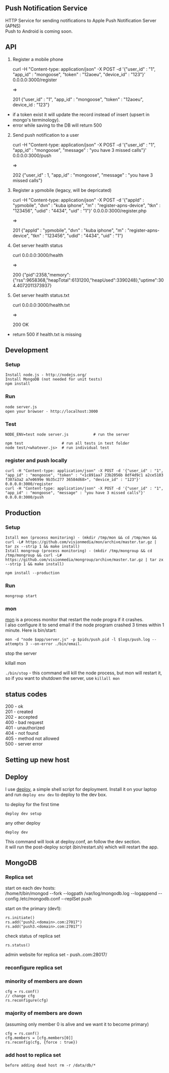 ## Push Notification Service
HTTP Service for sending notifications to Apple Push Notification Server (APNS)  
Push to Android is coming soon.

## API
1) Register a mobile phone

    curl -H "Content-type: application/json" -X POST -d '{"user_id" : "1", "app_id" : "mongoose", "token" : "12aoeu", "device_id" : "123"}' 0.0.0.0:3000/register

    =>

    201
    {"user_id" : "1", "app_id" : "mongoose", "token" : "12aoeu", device_id : "123"}

* if a token exist it will update the record instead of insert (upsert in mongo's terminology).  
* error while saving to the DB will return 500

2) Send push notification to a user

    curl -H "Content-type: application/json" -X POST -d '{"user_id" : "1", "app_id" : "mongoose", "message" : "you have 3 missed calls"}'  0.0.0.0:3000/push

    =>

    202
    {"user_id" : 1, "app_id" : "mongoose", "message" : "you have 3 missed calls"}

3) Register a ypmobile (legacy, will be depricated)

    curl -H "Content-type: application/json" -X POST -d '{"appId" : "ypmobile", "dvn" : "kuba iphone", "m" : "register-apns-device", "tkn" : "123456", "udid" : "4434", "uid" : "1"}' 0.0.0.0:3000/register.php

    =>

    201
    {"appId" : "ypmobile", "dvn" : "kuba iphone", "m" : "register-apns-device", "tkn" : "123456", "udid" : "4434", "uid" : "1"}

4) Get server health status

    curl 0.0.0.0:3000/health

    =>

    200
    {"pid":2358,"memory":{"rss":9658368,"heapTotal":6131200,"heapUsed":3390248},"uptime":304.4072011373937}


5) Get server health status.txt

    curl 0.0.0.0:3000/health.txt

    =>

    200
     OK  

* return 500 if health.txt is missing

## Development 

### Setup
    Install node.js - http://nodejs.org/
    Install MongoDB (not needed for unit tests)
    npm install

### Run
    node server.js
    open your browser - http://localhost:3000

### Test
    NODE_ENV=test node server.js           # run the server

    npm test                 # run all tests in test folder
    node test/<whatever.js>  # run individual test

### register and push locally

    curl -H "Content-type: application/json" -X POST -d '{"user_id" : "1", "app_id" : "mongoose", "token" : "<1c891aa7 23b2056b 8df4d9c1 a2ce5103 f307a3a2 a7e0699e 9b35c277 36584d68>", "device_id" : "123"}'  0.0.0.0:3000/register
    curl -H "Content-type: application/json" -X POST -d '{"user_id" : "1", "app_id" : "mongoose", "message" : "you have 3 missed calls"}'  0.0.0.0:3000/push

## Production

### Setup
    Istall mon (process monitoring) - (mkdir /tmp/mon && cd /tmp/mon && curl -L# https://github.com/visionmedia/mon/archive/master.tar.gz | tar zx --strip 1 && make install)
    Istall mongroup (process monitoring) - (mkdir /tmp/mongroup && cd /tmp/mongroup && curl -L# https://github.com/visionmedia/mongroup/archive/master.tar.gz | tar zx --strip 1 && make install)

    npm install --production

### Run

    mongroup start

### mon

[mon](https://github.com/visionmedia/mon) is a process monitor that restart the node progra if it crashes.  
I also configure it to send email if the node program crashed 3 times within 1 minute. Here is bin/start:

    mon -d "node $app/server.js" -p $pids/push.pid -l $logs/push.log --attempts 3 --on-error ./bin/email.

stop the server
  
  killall mon

`./bin/stop` - this command will kill the node process, but mon will restart it, so if you want to shutdown the server, use `killall mon`

## status codes

200 - ok  
201 - created  
202 - accepted  
400 - bad request  
401 - unauthorized  
404 - not found  
405 - method not allowed  
500 - server error  

## Setting up new host


## Deploy

I use [deploy](https://github.com/visionmedia/deploy), a simple shell script for deployment.
Install it on your laptop and run `deploy env dev` to deploy to the dev box.  

to deploy for the first time

    deploy dev setup

any other deploy

    deploy dev

This command will look at deploy.conf, an follow the dev section.  
it will run the post-deploy script (bin/restart.sh) which will restart the app.

## MongoDB

### Replica set

start on each dev hosts:  
    /home/t/bin/mongod --fork --logpath /var/log/mongodb.log --logappend --config /etc/mongodb.conf --replSet push

start on the primary (dev1):  

    rs.initiate()
    rs.add("push2.<domain>.com:27017")
    rs.add("push3.<domain>.com:27017")

check status of replica set

    rs.status()

admin website for replica set - push.<domain>.com:28017/

### reconfigure replica set

### minority of members are down

    cfg = rs.conf()
    // change cfg
    rs.reconfigure(cfg)

### majority of members are down
(assuming only member 0 is alive and we want it to become primary)

    cfg = rs.conf()
    cfg.members = [cfg.members[0]]
    rs.reconfig(cfg, {force : true})

### add host to replica set

    before adding dead host rm -r /data/db/*
